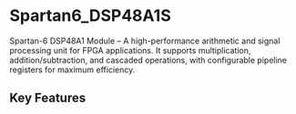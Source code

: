 # Spartan6_DSP48A1S

Spartan-6 DSP48A1 Module – A high-performance arithmetic and signal processing unit for FPGA applications. It supports multiplication, addition/subtraction, and cascaded operations, with configurable pipeline registers for maximum efficiency.

## Key Features

